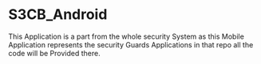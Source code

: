 # S3CB_Android
This Application is a part from the whole security System as this Mobile Application represents 
the security Guards Applications in that repo all the code will be Provided there.
